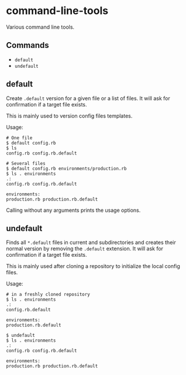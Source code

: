 command-line-tools
==================

Various command line tools.

## Commands

- `default`
- `undefault`

## default

Create `.default` version for a given file or a list of files.
It will ask for confirmation if a target file exists.

This is mainly used to version config files templates.

Usage:

    # One file
    $ default config.rb
    $ ls
    config.rb config.rb.default

    # Several files
    $ default config.rb environments/production.rb
    $ ls . environments
    .:
    config.rb config.rb.default

    environments:
    production.rb production.rb.default

Calling without any arguments prints the usage options.

## undefault

Finds all `*.default` files in current and subdirectories and creates their normal version by removing the `.default` extension.
It will ask for confirmation if a target file exists.

This is mainly used after cloning a repository to initialize the local config files.

Usage:

    # in a freshly cloned repository
    $ ls . environments
    .:
    config.rb.default

    environments:
    production.rb.default

    $ undefault
    $ ls . environments
    .:
    config.rb config.rb.default

    environments:
    production.rb production.rb.default
